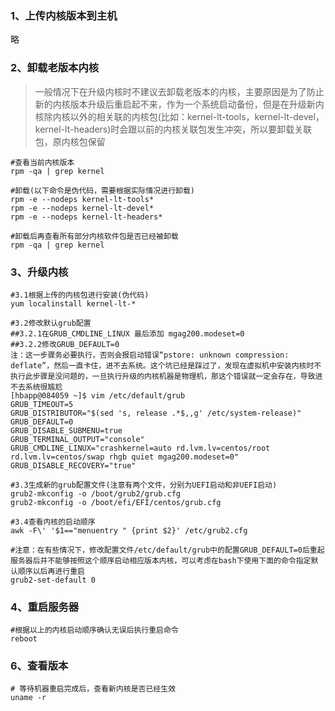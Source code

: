 ### 1、上传内核版本到主机

略

### 2、卸载老版本内核

> 一般情况下在升级内核时不建议去卸载老版本的内核，主要原因是为了防止新的内核版本升级后重启起不来，作为一个系统启动备份，但是在升级新内核除内核以外的相关联的内核包(比如：kernel-lt-tools，kernel-lt-devel，kernel-lt-headers)时会跟以前的内核关联包发生冲突，所以要卸载关联包，原内核包保留

```text-plain
#查看当前内核版本
rpm -qa | grep kernel

#卸载(以下命令是伪代码，需要根据实际情况进行卸载)
rpm -e --nodeps kernel-lt-tools*  
rpm -e --nodeps kernel-lt-devel*
rpm -e --nodeps kernel-lt-headers*

#卸载后再查看所有部分内核软件包是否已经被卸载
rpm -qa | grep kernel
```

### 3、升级内核

```text-plain
#3.1根据上传的内核包进行安装(伪代码)
yum localinstall kernel-lt-*

#3.2修改默认grub配置
##3.2.1在GRUB_CMDLINE_LINUX 最后添加 mgag200.modeset=0
##3.2.2修改GRUB_DEFAULT=0
注：这一步骤务必要执行，否则会报启动错误“pstore: unknown compression: deflate”，然后一直卡住，进不去系统。这个坑已经是踩过了，发现在虚拟机中安装内核时不执行此步骤是没问题的，一旦执行升级的内核机器是物理机，那这个错误就一定会存在，导致进不去系统很尴尬
[hbapp@084059 ~]$ vim /etc/default/grub
GRUB_TIMEOUT=5
GRUB_DISTRIBUTOR="$(sed 's, release .*$,,g' /etc/system-release)"
GRUB_DEFAULT=0
GRUB_DISABLE_SUBMENU=true
GRUB_TERMINAL_OUTPUT="console"
GRUB_CMDLINE_LINUX="crashkernel=auto rd.lvm.lv=centos/root rd.lvm.lv=centos/swap rhgb quiet mgag200.modeset=0"
GRUB_DISABLE_RECOVERY="true"

#3.3生成新的grub配置文件(注意有两个文件，分别为UEFI启动和非UEFI启动)
grub2-mkconfig -o /boot/grub2/grub.cfg
grub2-mkconfig -o /boot/efi/EFI/centos/grub.cfg	

#3.4查看内核的启动顺序
awk -F\' '$1=="menuentry " {print $2}' /etc/grub2.cfg

#注意：在有些情况下，修改配置文件/etc/default/grub中的配置GRUB_DEFAULT=0后重起服务器后并不能够按照这个顺序启动相应版本内核，可以考虑在bash下使用下面的命令指定默认顺序以后再进行重启
grub2-set-default 0
```

### 4、重启服务器

```text-plain
#根据以上的内核启动顺序确认无误后执行重启命令
reboot
```

### 6、查看版本

```text-plain
# 等待机器重启完成后，查看新内核是否已经生效
uname -r
```